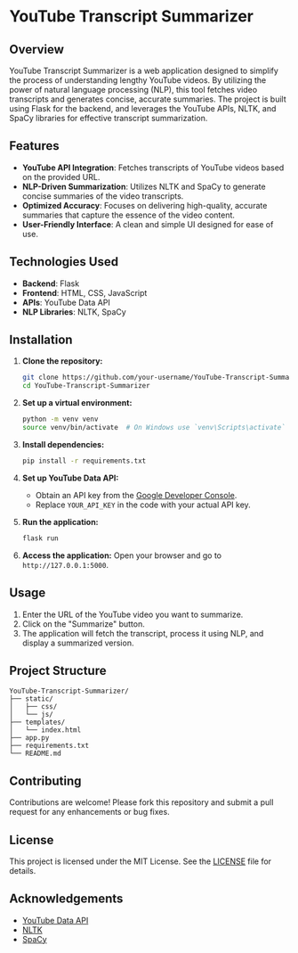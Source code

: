 # YouTube Transcript Summarizer

## Overview

YouTube Transcript Summarizer is a web application designed to simplify the process of understanding lengthy YouTube videos. By utilizing the power of natural language processing (NLP), this tool fetches video transcripts and generates concise, accurate summaries. The project is built using Flask for the backend, and leverages the YouTube APIs, NLTK, and SpaCy libraries for effective transcript summarization.

## Features

- **YouTube API Integration**: Fetches transcripts of YouTube videos based on the provided URL.
- **NLP-Driven Summarization**: Utilizes NLTK and SpaCy to generate concise summaries of the video transcripts.
- **Optimized Accuracy**: Focuses on delivering high-quality, accurate summaries that capture the essence of the video content.
- **User-Friendly Interface**: A clean and simple UI designed for ease of use.

## Technologies Used

- **Backend**: Flask
- **Frontend**: HTML, CSS, JavaScript
- **APIs**: YouTube Data API
- **NLP Libraries**: NLTK, SpaCy

## Installation

1. **Clone the repository:**
   ```bash
   git clone https://github.com/your-username/YouTube-Transcript-Summarizer.git
   cd YouTube-Transcript-Summarizer
   ```

2. **Set up a virtual environment:**
   ```bash
   python -m venv venv
   source venv/bin/activate  # On Windows use `venv\Scripts\activate`
   ```

3. **Install dependencies:**
   ```bash
   pip install -r requirements.txt
   ```

4. **Set up YouTube Data API:**
   - Obtain an API key from the [Google Developer Console](https://console.developers.google.com/).
   - Replace `YOUR_API_KEY` in the code with your actual API key.

5. **Run the application:**
   ```bash
   flask run
   ```

6. **Access the application:**
   Open your browser and go to `http://127.0.0.1:5000`.

## Usage

1. Enter the URL of the YouTube video you want to summarize.
2. Click on the "Summarize" button.
3. The application will fetch the transcript, process it using NLP, and display a summarized version.

## Project Structure

```
YouTube-Transcript-Summarizer/
├── static/
│   ├── css/
│   └── js/
├── templates/
│   └── index.html
├── app.py
├── requirements.txt
└── README.md
```

## Contributing

Contributions are welcome! Please fork this repository and submit a pull request for any enhancements or bug fixes.

## License

This project is licensed under the MIT License. See the [LICENSE](LICENSE) file for details.

## Acknowledgements

- [YouTube Data API](https://developers.google.com/youtube/v3)
- [NLTK](https://www.nltk.org/)
- [SpaCy](https://spacy.io/)
